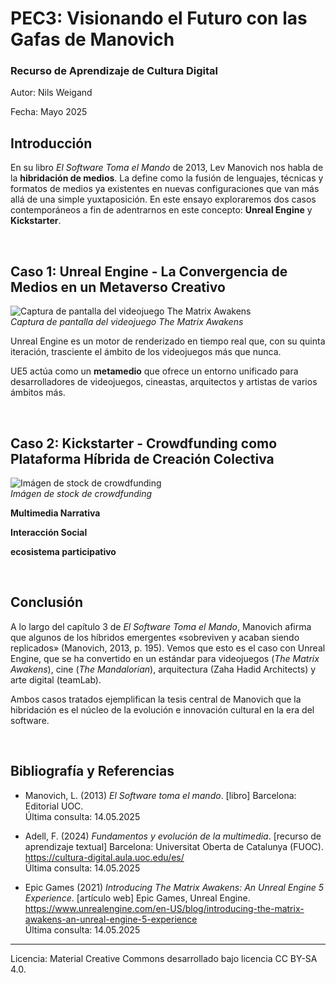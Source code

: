# PEC3: Visionando el Futuro con las Gafas de Manovich 

### Recurso de Aprendizaje de Cultura Digital 

Autor: Nils Weigand

Fecha: Mayo 2025


## Introducción


En su libro *El Software Toma el Mando* de 2013, Lev Manovich nos habla de la **hibridación de medios**. La define como la fusión de lenguajes, técnicas y formatos de medios ya existentes en nuevas configuraciones que van más allá de una simple yuxtaposición.
En este ensayo exploraremos dos casos contemporáneos a fin de adentrarnos en este concepto: **Unreal Engine** y **Kickstarter**.

<br>

## Caso 1: Unreal Engine - La Convergencia de Medios en un Metaverso Creativo

![Captura de pantalla del videojuego The Matrix Awakens](https://i.ytimg.com/vi/XmPCNSXpWfk/maxresdefault.jpg)
<br>
*Captura de pantalla del videojuego The Matrix Awakens*

Unreal Engine es un motor de renderizado en tiempo real que, con su quinta iteración, trasciente el ámbito de los videojuegos más que nunca.

UE5 actúa como un **metamedio** que ofrece un entorno unificado para desarrolladores de videojuegos, cineastas, arquitectos y artistas de varios ámbitos más.

<br>

## Caso 2: Kickstarter - Crowdfunding como Plataforma Híbrida de Creación Colectiva

![Imágen de stock de crowdfunding](https://www.ionos.co.uk/startupguide/fileadmin/_processed_/e/5/csm_crowdfunding_d53a8bfbe4.webp)
<br>
*Imágen de stock de crowdfunding*


**Multimedia Narrativa**

**Interacción Social**

**ecosistema participativo**

<br>

## Conclusión

A lo largo del capítulo 3 de *El Software Toma el Mando*, Manovich afirma que algunos de los híbridos emergentes «sobreviven y acaban siendo replicados» (Manovich, 2013, p. 195). Vemos que esto es el caso con Unreal Engine, que se ha convertido en un estándar para videojuegos (*The Matrix Awakens*), cine (*The Mandalorian*), arquitectura (Zaha Hadid Architects) y arte digital (teamLab).

Ambos casos tratados ejemplifican la tesis central de Manovich que la hibridación es el núcleo de la evolución e innovación cultural en la era del software.

<br>

## Bibliografía y Referencias

* Manovich, L. (2013) *El Software toma el mando*. [libro] Barcelona: Editorial UOC.
  <br> Última consulta: 14.05.2025
* Adell, F. (2024) *Fundamentos y evolución de la multimedia*. [recurso de aprendizaje textual] Barcelona: Universitat Oberta de Catalunya (FUOC).
  <br> https://cultura-digital.aula.uoc.edu/es/
  <br> Última consulta: 14.05.2025

* Epic Games (2021) *Introducing The Matrix Awakens: An Unreal Engine 5 Experience*. [artículo web] Epic Games, Unreal Engine.
  <br> https://www.unrealengine.com/en-US/blog/introducing-the-matrix-awakens-an-unreal-engine-5-experience
  <br> Última consulta: 14.05.2025


----

Licencia: Material Creative Commons desarrollado bajo licencia CC BY-SA 4.0.
